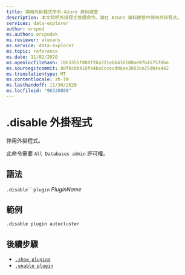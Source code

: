 ```yaml
---
title: 停用外掛程式命令-Azure 資料總管
description: 本文說明外掛程式管理命令。請在 Azure 資料總管中停用外掛程式。
services: data-explorer
author: orspod
ms.author: orspodek
ms.reviewer: alexans
ms.service: data-explorer
ms.topic: reference
ms.date: 11/02/2020
ms.openlocfilehash: 1063355f880f26a321eb6416180ae9764575f0be
ms.sourcegitcommit: 80f0c8b410fa4ba5ccecd96ae3803ce25db4a442
ms.translationtype: MT
ms.contentlocale: zh-TW
ms.lasthandoff: 11/30/2020
ms.locfileid: "96320888"
---
```

# <a name="disable-plugin"></a>.disable 外掛程式

停用外掛程式。

此命令需要 `All Databases admin` 許可權。

## <a name="syntax"></a>語法

`.disable``plugin` *PluginName*

## <a name="example"></a>範例
 
<!-- csl -->
```kusto
.disable plugin autocluster
``` 

## <a name="next-steps"></a>後續步驟

* [`.show plugins`](show-plugins.md)
* [`.enable plugin`](enable-plugin.md)

